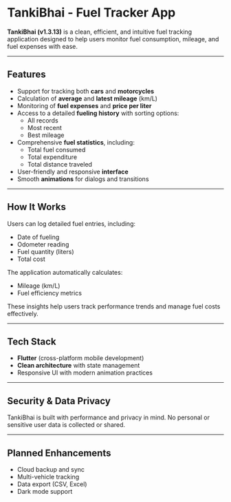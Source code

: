 # TankiBhai - Fuel Tracker App

**TankiBhai (v1.3.13)** is a clean, efficient, and intuitive fuel tracking application designed to help users monitor fuel consumption, mileage, and fuel expenses with ease.

---

## Features

- Support for tracking both **cars** and **motorcycles** 
- Calculation of **average** and **latest mileage** (km/L)
- Monitoring of **fuel expenses** and **price per liter**
- Access to a detailed **fueling history** with sorting options:
  - All records  
  - Most recent  
  - Best mileage
- Comprehensive **fuel statistics**, including:
  - Total fuel consumed  
  - Total expenditure  
  - Total distance traveled
- User-friendly and responsive **interface**
- Smooth **animations** for dialogs and transitions

---

## How It Works 

Users can log detailed fuel entries, including:

- Date of fueling  
- Odometer reading  
- Fuel quantity (liters)  
- Total cost

The application automatically calculates:

- Mileage (km/L)  
- Fuel efficiency metrics

These insights help users track performance trends and manage fuel costs effectively.

---

## Tech Stack

- **Flutter** (cross-platform mobile development)
- **Clean architecture** with state management 
- Responsive UI with modern animation practices

---

## Security & Data Privacy

TankiBhai is built with performance and privacy in mind. No personal or sensitive user data is collected or shared.

---

## Planned Enhancements

- Cloud backup and sync
- Multi-vehicle tracking
- Data export (CSV, Excel)
- Dark mode support

